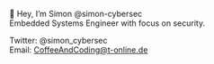 👋 Hey, I’m Simon @simon-cybersec  
Embedded Systems Engineer with focus on security.

Twitter: @simon_cybersec  
Email: CoffeeAndCoding@t-online.de  

<!---
coding-with-coffee/coding-with-coffee is a ✨ special ✨ repository because its `README.md` (this file) appears on your GitHub profile.
You can click the Preview link to take a look at your changes.
--->
